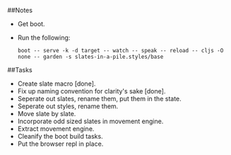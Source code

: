 ##Notes

- Get boot.
- Run the following:

    ```
    boot -- serve -k -d target -- watch -- speak -- reload -- cljs -O none -- garden -s slates-in-a-pile.styles/base
    ```
    
##Tasks

- Create slate macro [done].
- Fix up naming convention for clarity's sake [done].
- Seperate out slates, rename them, put them in the state.
- Seperate out styles, rename them.
- Move slate by slate.
- Incorporate odd sized slates in movement engine.
- Extract movement engine.
- Cleanify the boot build tasks.
- Put the browser repl in place.
